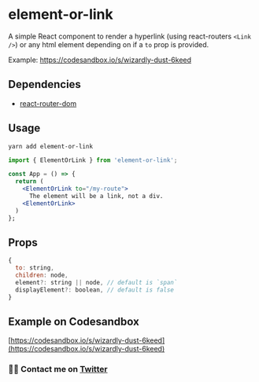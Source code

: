 # element-or-link

A simple React component to render a hyperlink (using react-routers `<Link />`) or any html element depending on if a `to` prop is provided.

Example: https://codesandbox.io/s/wizardly-dust-6keed

## Dependencies

- [react-router-dom](https://reacttraining.com/react-router/web/guides/quick-start)

## Usage

`yarn add element-or-link`

```jsx
import { ElementOrLink } from 'element-or-link';

const App = () => {
  return (
    <ElementOrLink to="/my-route">
      The element will be a link, not a div.
    <ElementOrLink>
  )
};
```

## Props

```js
{
  to: string,
  children: node,
  element?: string || node, // default is `span`
  displayElement?: boolean, // default is false
}
```

## Example on Codesandbox

[https://codesandbox.io/s/wizardly-dust-6keed](https://codesandbox.io/s/wizardly-dust-6keed)

### 🙋‍♂️ Contact me on [Twitter](https://twitter.com/joschie)
